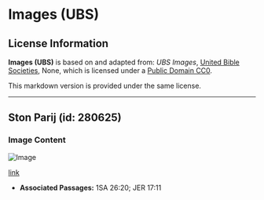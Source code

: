 # Images (UBS)

## License Information

**Images (UBS)** is based on and adapted from: _UBS Images_, [United Bible Societies](https://unitedbiblesocieties.org/), None, which is licensed under a [Public Domain CC0](https://creativecommons.org/public-domain/cc0/).

This markdown version is provided under the same license.



--------------------------------

## Ston Parij (id: 280625)

### Image Content

![Image](https://cdn.aquifer.bible/aquifer-content/resources/Media/WEB-0762_rock_partridge.jpg)

[link](https://cdn.aquifer.bible/aquifer-content/resources/Media/WEB-0762_rock_partridge.jpg)

* **Associated Passages:** 1SA 26:20; JER 17:11

